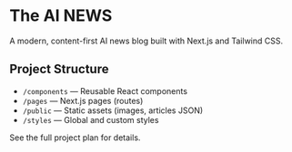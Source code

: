 # The AI NEWS

A modern, content-first AI news blog built with Next.js and Tailwind CSS.

## Project Structure

- `/components` — Reusable React components
- `/pages` — Next.js pages (routes)
- `/public` — Static assets (images, articles JSON)
- `/styles` — Global and custom styles

See the full project plan for details. 